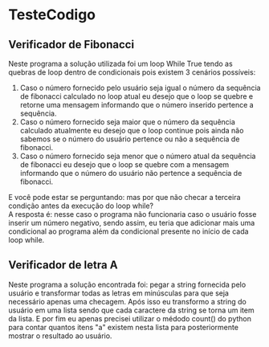 
# TesteCodigo  
## Verificador de Fibonacci  
Neste programa a solução utilizada foi um loop While True tendo as quebras de loop dentro de condicionais pois existem 3 cenários possíveis:  
1. Caso o número fornecido pelo usuário seja igual o número da sequência de fibonacci calculado no loop atual eu desejo que o loop se quebre e retorne uma mensagem informando que o número inserido pertence a sequência.  
2. Caso o número fornecido seja maior que o número da sequência calculado atualmente eu desejo que o loop continue pois ainda não sabemos se o número do usuário pertence ou não a sequência de fibonacci.  
3. Caso o número fornecido seja menor que o número atual da sequência de fibonacci eu desejo que o loop se quebre com a mensagem informando que o número do usuário não pertence a sequência de fibonacci.  
  
E você pode estar se perguntando: mas por que não checar a terceira condição antes da execução do loop while?  
A resposta é: nesse caso o programa não funcionaria caso o usuário fosse inserir um número negativo, sendo assim, eu teria que adicionar mais uma condicional ao programa além da condicional presente no início de cada loop while.  
  
## Verificador de letra A  
Neste programa a solução encontrada foi: pegar a string fornecida pelo usuário e transformar todas as letras em minúsculas para que seja necessário apenas uma checagem. Após isso eu transformo a string do usuário em uma lista sendo que cada caractere da string se torna um item da lista. E por fim eu apenas precisei utilizar o médodo count() do python para contar quantos itens "a" existem nesta lista para posteriormente mostrar o resultado ao usuário.